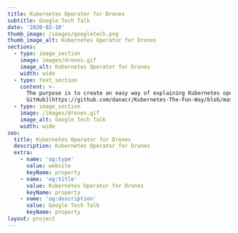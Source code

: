 ```yaml
---
title: Kubernetes Operator for Drones
subtitle: Google Tech Talk
date: '2020-02-10'
thumb_image: /images/googletech.png
thumb_image_alt: Kubernetes Operator for Drones
sections:
  - type: image_section
    image: images/drones.gif
    image_alt: Kubernetes Operator for Drones
    width: wide
  - type: text_section
    content: >-
      The purpose is to create an easy way of explaining Kubernetes operators. (Hence the drones)\n\n[Episode 02 -
      GitHub](https://github.com/danacr/Kubernetes-The-Fun-Way/blob/master/02-portable-kubernetes-cluster/README.md)\n
  - type: image_section
    image: /images/drones.gif
    image_alt: Google Tech Talk
    width: wide
seo:
  title: Kubernetes Operator for Drones
  description: Kubernetes Operator for Drones
  extra:
    - name: 'og:type'
      value: website
      keyName: property
    - name: 'og:title'
      value: Kubernetes Operator for Drones
      keyName: property
    - name: 'og:description'
      value: Google Tech Talk
      keyName: property
layout: project
---
```

